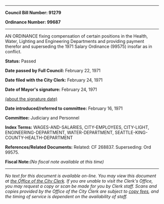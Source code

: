 

********

**Council Bill Number: 91279**
   
**Ordinance Number: 99687**
********

 AN ORDINANCE fixing compensation of certain positions in the Health, Water, Lighting and Engineering Departments and providing payment therefor and superseding the 1971 Salary Ordinance (99575) insofar as in conflict.

**Status:** Passed
   
**Date passed by Full Council:** February 22, 1971
   
**Date filed with the City Clerk:** February 24, 1971
   
**Date of Mayor's signature:** February 24, 1971
   
[(about the signature date)](/~public/approvaldate.htm)
   
   
   
**Date introduced/referred to committee:** February 16, 1971
   
**Committee:** Judiciary and Personnel
   
   
**Index Terms:** WAGES-AND-SALARIES, CITY-EMPLOYEES, CITY-LIGHT, ENGINEERING-DEPARTMENT, WATER-DEPARTMENT, SEATTLE-KING-COUNTY-HEALTH-DEPARTMENT

**References/Related Documents:** Related: CF 268837. Superseding: Ord 99575.

**Fiscal Note:**_(No fiscal note available at this time)_
********

_No text for this document is available on-line. You may view this document at [the Office of the City Clerk](http://www.seattle.gov/leg/clerk/contactUs.htm). If you are unable to visit the Clerk's Office, you may request a copy or scan be made for you by Clerk staff. Scans and copies provided by the Office of the City Clerk are subject to [copy fees](http://clerk.seattle.gov/~public/clerkfees.htm), and the timing of service is dependent on the availability of staff._

